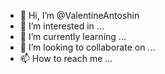 - 👋 Hi, I’m @ValentineAntoshin
- 👀 I’m interested in ...
- 🌱 I’m currently learning ...
- 💞️ I’m looking to collaborate on ...
- 📫 How to reach me ...

<!---
ValentineAntoshin/ValentineAntoshin is a ✨ special ✨ repository because its `README.md` (this file) appears on your GitHub profile.
You can click the Preview link to take a look at your changes.
--->
